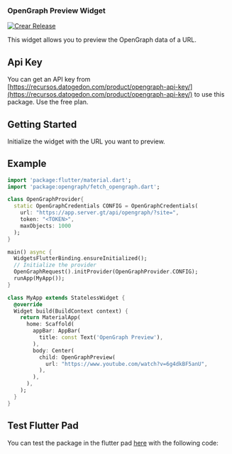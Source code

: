 ### OpenGraph Preview Widget

[![Crear Release](https://github.com/baldomerocho/flutter_opengraph/actions/workflows/release.yaml/badge.svg?branch=master)](https://github.com/baldomerocho/flutter_opengraph/actions/workflows/release.yaml)

This widget allows you to preview the OpenGraph data of a URL.

## Api Key
You can get an API key from [https://recursos.datogedon.com/product/opengraph-api-key/](https://recursos.datogedon.com/product/opengraph-api-key/) to use this package. Use the free plan.

## Getting Started
Initialize the widget with the URL you want to preview.


## Example
```dart
import 'package:flutter/material.dart';
import 'package:opengraph/fetch_opengraph.dart';

class OpenGraphProvider{
  static OpenGraphCredentials CONFIG = OpenGraphCredentials(
    url: "https://app.server.gt/api/opengraph/?site=",
    token: "<TOKEN>",
    maxObjects: 1000
  );
}

main() async {
  WidgetsFlutterBinding.ensureInitialized();
  // Initialize the provider
  OpenGraphRequest().initProvider(OpenGraphProvider.CONFIG);
  runApp(MyApp());
}

class MyApp extends StatelessWidget {
  @override
  Widget build(BuildContext context) {
    return MaterialApp(
      home: Scaffold(
        appBar: AppBar(
          title: const Text('OpenGraph Preview'),
        ),
        body: Center(
          child: OpenGraphPreview(
            url: "https://www.youtube.com/watch?v=6g4dkBF5anU",
          ),
        ),
      ),
    );
  }
}
```

## Test Flutter Pad
You can test the package in the flutter pad [here](https://dartpad.dev/?id=948cf2b7634b3ba45d891680600d3029) with the following code: